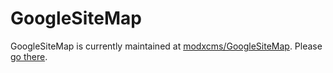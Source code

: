 # GoogleSiteMap

GoogleSiteMap is currently maintained at [modxcms/GoogleSiteMap](http://github.com/modxcms/GoogleSiteMap). Please [go there](http://github.com/modxcms/GoogleSiteMap).
